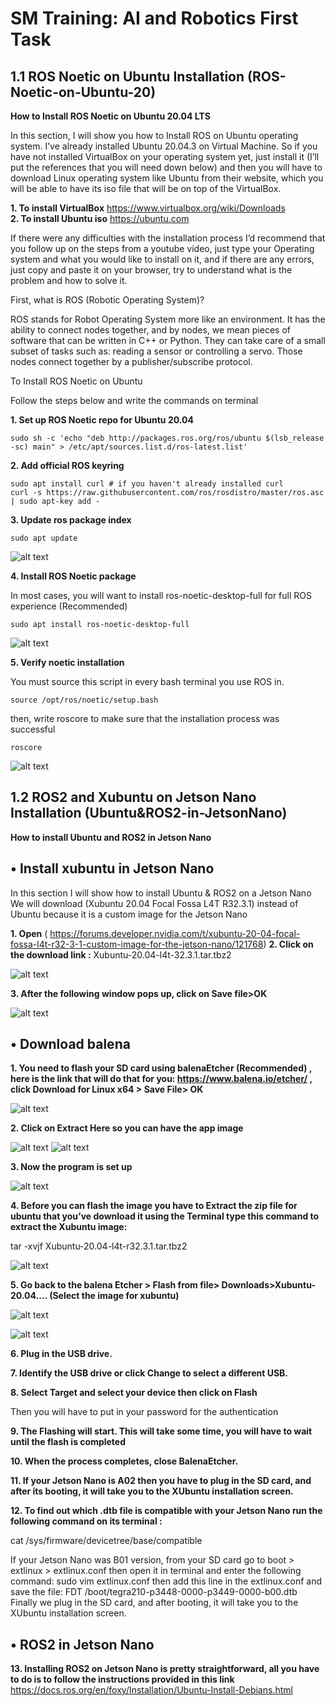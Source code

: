 # SM Training: AI and Robotics First Task

 ## 1.1 ROS Noetic on Ubuntu Installation (ROS-Noetic-on-Ubuntu-20)
  
  **How to Install ROS Noetic on Ubuntu 20.04 LTS**

In this section, I will show you how to Install ROS on Ubuntu operating system.  I’ve already installed Ubuntu 20.04.3 on Virtual Machine. So if you have not installed VirtualBox on your operating system yet, just install it (I’ll put the references that you will need down below) and then you will have to download Linux operating system like Ubuntu from their website, which you will be able to have its iso file that will be on top of the VirtualBox. 

**1.	To install VirtualBox**  https://www.virtualbox.org/wiki/Downloads  
**2.	To install Ubuntu iso**  https://ubuntu.com 

If there were any difficulties with the installation process I’d recommend that you follow up on the steps from a youtube video, just type your Operating system and what you would like to install on it, and if there are any errors, just copy and paste it on your browser, try to understand what is the problem and how to solve it.

First, what is ROS (Robotic Operating System)?

ROS stands for Robot Operating System more like an environment. It has the ability to connect nodes together, and by nodes, we mean pieces of software that can be written in C++ or Python. They can take care of a small subset of tasks such as: reading a sensor or controlling a servo. Those nodes connect together by a publisher/subscribe protocol. 

To Install ROS Noetic on Ubuntu 

Follow the steps below and write the commands on terminal

**1.	Set up ROS Noetic repo for Ubuntu 20.04**
```
sudo sh -c 'echo "deb http://packages.ros.org/ros/ubuntu $(lsb_release -sc) main" > /etc/apt/sources.list.d/ros-latest.list'
``` 

**2.	Add official ROS keyring**
```
sudo apt install curl # if you haven't already installed curl
curl -s https://raw.githubusercontent.com/ros/rosdistro/master/ros.asc | sudo apt-key add -
```
**3.	Update ros package index**
```
sudo apt update
```

![alt text](https://github.com/shathalshehri/SM-Training-AI-ROS/blob/main/img1.png)

**4.	Install ROS Noetic package** 

In most cases, you will want to install ros-noetic-desktop-full for full ROS experience  (Recommended)

```
sudo apt install ros-noetic-desktop-full
```

![alt text](https://github.com/shathalshehri/SM-Training-AI-ROS/blob/main/img2.png)

**5.	Verify noetic installation**

You must source this script in every bash terminal you use ROS in. 
```
source /opt/ros/noetic/setup.bash
```

then, write roscore to make sure that the installation process was successful

```
roscore 
```
![alt text](https://github.com/shathalshehri/SM-Training-AI-ROS/blob/main/img3.png)

 ## 1.2 ROS2 and Xubuntu on Jetson Nano Installation (Ubuntu&ROS2-in-JetsonNano)

**How to install Ubuntu and ROS2 in Jetson Nano**

## •	Install xubuntu in Jetson Nano

In this section I will show how to install Ubuntu & ROS2 on a Jetson Nano
We will download (Xubuntu 20.04 Focal Fossa L4T R32.3.1) instead of Ubuntu because it is a custom image for the Jetson Nano



**1.	Open** ( https://forums.developer.nvidia.com/t/xubuntu-20-04-focal-fossa-l4t-r32-3-1-custom-image-for-the-jetson-nano/121768) 
**2.	Click on the download link :** Xubuntu-20.04-l4t-32.3.1.tar.tbz2 

 ![alt text](https://github.com/shathalshehri/SM-Training-AI-ROS/blob/main/img4.png)
 
 **3.	After the following window pops up, click on Save file>OK**
 
 ![alt text](https://github.com/shathalshehri/SM-Training-AI-ROS/blob/main/img5.png)
 
 ## •	Download balena

**1.	You need to flash your SD card using balenaEtcher (Recommended) , here is the link that will do that for you: https://www.balena.io/etcher/ , click Download for Linux x64 > Save File> OK**

![alt text](https://github.com/shathalshehri/SM-Training-AI-ROS/blob/main/img6.png)

**2.	Click on Extract Here so you can have the app image**

![alt text](https://github.com/shathalshehri/SM-Training-AI-ROS/blob/main/img7.png) ![alt text](https://github.com/shathalshehri/SM-Training-AI-ROS/blob/main/img8.png)

**3.	Now  the program is set up**

![alt text](https://github.com/shathalshehri/SM-Training-AI-ROS/blob/main/img9.png)

**4.	Before you can flash the image you have to Extract the zip file for ubuntu that you’ve download it using the Terminal type this command to extract the Xubuntu image:**

tar -xvjf Xubuntu-20.04-l4t-r32.3.1.tar.tbz2

![alt text](https://github.com/shathalshehri/SM-Training-AI-ROS/blob/main/img10.png)

**5.	Go back to the balena Etcher > Flash from file> Downloads>Xubuntu-20.04…. (Select the image for xubuntu)**

![alt text](https://github.com/shathalshehri/SM-Training-AI-ROS/blob/main/img11.png)



![alt text](https://github.com/shathalshehri/SM-Training-AI-ROS/blob/main/img12.png)


**6.	Plug in the USB drive.**

**7.	Identify the USB drive or click Change to select a different USB.**

**8.	Select Target and select your device then click on Flash**


Then you will have to put in your password for the authentication 

**9.	The Flashing will start. This will take some time, you will have to wait until the flash is completed**

**10.	When the process completes, close BalenaEtcher.**

**11.	If your Jetson Nano is A02 then you have to plug in the SD card, and after its booting, it will take you to the XUbuntu installation screen.**

**12.	To find out which .dtb file is compatible with your Jetson Nano run the following command on its terminal :**

cat /sys/firmware/devicetree/base/compatible


If your Jetson Nano was B01 version,  from your SD card go to boot > extlinux > extlinux.conf then open it in terminal and enter the following command: sudo vim extlinux.conf 
then add this line in the extlinux.conf and save the file: FDT /boot/tegra210-p3448-0000-p3449-0000-b00.dtb 
Finally we plug in the SD card, and after booting, it will take you to the XUbuntu installation screen.



## •	ROS2 in Jetson Nano

**13.	Installing ROS2 on Jetson Nano is pretty straightforward, all you have to do is to follow the instructions provided in this link**
https://docs.ros.org/en/foxy/Installation/Ubuntu-Install-Debians.html 






